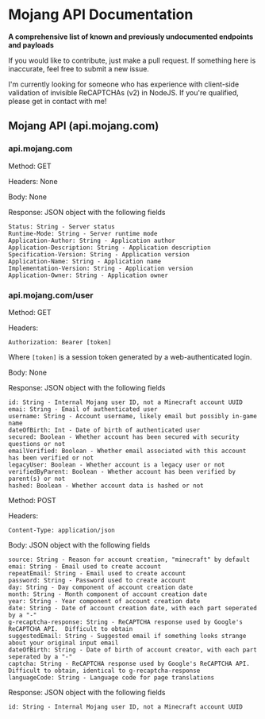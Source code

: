 # Mojang API Documentation
**A comprehensive list of known and previously undocumented endpoints and payloads**

If you would like to contribute, just make a pull request. If something here is inaccurate, feel free to submit a new issue.

I'm currently looking for someone who has experience with client-side validation of invisible ReCAPTCHAs (v2) in NodeJS. If you're qualified, please get in contact with me!

## Mojang API (api.mojang.com)

### api.mojang.com ###

Method: GET

Headers: None

Body: None

Response: JSON object with the following fields
```
Status: String - Server status
Runtime-Mode: String - Server runtime mode
Application-Author: String - Application author
Application-Description: String - Application description
Specification-Version: String - Application version
Application-Name: String - Application name
Implementation-Version: String - Application version
Application-Owner: String - Application owner
```

### api.mojang.com/user ###

Method: GET

Headers:
```
Authorization: Bearer [token]
```
Where `[token]` is a session token generated by a web-authenticated login.

Body: None

Response: JSON object with the following fields
```
id: String - Internal Mojang user ID, not a Minecraft account UUID
emai: String - Email of authenticated user
username: String - Account username, likely email but possibly in-game name
dateOfBirth: Int - Date of birth of authenticated user
secured: Boolean - Whether account has been secured with security questions or not
emailVerified: Boolean - Whether email associated with this account has been verified or not
legacyUser: Boolean - Whether account is a legacy user or not
verifiedByParent: Boolean - Whether account has been verified by parent(s) or not
hashed: Boolean - Whether account data is hashed or not
```

Method: POST

Headers:
```
Content-Type: application/json
```

Body: JSON object with the following fields
```
source: String - Reason for account creation, "minecraft" by default
emai: String - Email used to create account
repeatEmail: String - Email used to create account
password: String - Password used to create account
day: String - Day component of account creation date
month: String - Month component of account creation date
year: String - Year component of account creation date
date: String - Date of account creation date, with each part seperated by a "-"
g-recaptcha-response: String - ReCAPTCHA response used by Google's ReCAPTCHA API.  Difficult to obtain
suggestedEmail: String - Suggested email if something looks strange about your original input email
dateOfBirth: String - Date of birth of account creator, with each part seperated by a "-"
captcha: String - ReCAPTCHA response used by Google's ReCAPTCHA API.  Difficult to obtain, identical to g-recaptcha-response
languageCode: String - Language code for page translations
```

Response: JSON object with the following fields
```
id: String - Internal Mojang user ID, not a Minecraft account UUID
```
